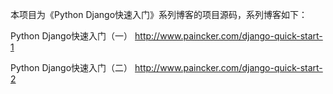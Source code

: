 本项目为《Python Django快速入门》系列博客的项目源码，系列博客如下：


Python Django快速入门（一）
http://www.paincker.com/django-quick-start-1

Python Django快速入门（二）
http://www.paincker.com/django-quick-start-2
